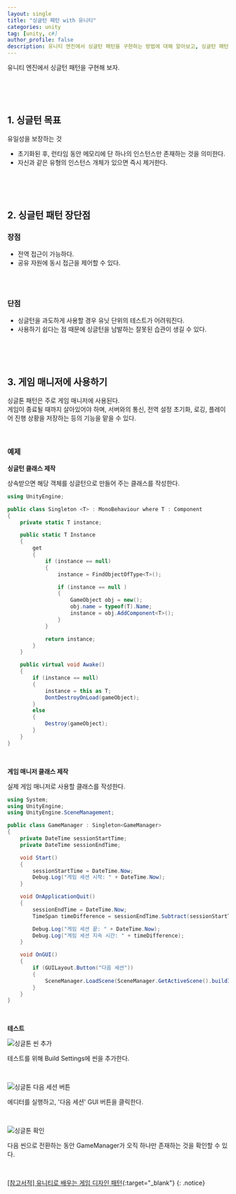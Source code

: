 ```yaml
---
layout: single
title: "싱글턴 패턴 with 유니티"
categories: unity
tag: [unity, c#]
author_profile: false
description: 유니티 엔진에서 싱글턴 패턴을 구현하는 방법에 대해 알아보고, 싱글턴 패턴을 사용하는 이유와 장단점을 살펴보겠습니다.
---
```


유니티 엔진에서 싱글턴 패턴을 구현해 보자.

<br>
<br>
<br>

## 1. 싱글턴 목표

유일성을 보장하는 것

- 초기화된 후, 런타임 동안 메모리에 단 하나의 인스턴스만 존재하는 것을 의미한다.
- 자신과 같은 유형의 인스턴스 개체가 있으면 즉시 제거한다.

<br>
<br>
<br>

## 2. 싱글턴 패턴 장단점

### 장점

- 전역 접근이 가능하다.
- 공유 자원에 동시 접근을 제어할 수 있다.

<br>
<br>

### 단점

- 싱글턴을 과도하게 사용할 경우 유닛 단위의 테스트가 어려워진다.
- 사용하기 쉽다는 점 때문에 싱글턴을 남발하는 잘못된 습관이 생길 수 있다.

<br>
<br>
<br>

## 3. 게임 매니저에 사용하기

싱글톤 패턴은 주로 게임 매니저에 사용된다.  
게임이 종료될 때까지 살아있어야 하며, 서버와의 통신, 전역 설정 초기화, 로깅, 플레이어 진행 상황을 저장하는 등의 기능을 맡을 수 있다.

<br>

### 예제

**싱글턴 클래스 제작**

상속받으면 해당 객체를 싱글턴으로 만들어 주는 클래스를 작성한다.

```csharp
using UnityEngine;

public class Singleton <T> : MonoBehaviour where T : Component
{
    private static T instance;

    public static T Instance
    {
        get
        {
            if (instance == null)
            {
                instance = FindObjectOfType<T>();

                if (instance == null )
                {
                    GameObject obj = new();
                    obj.name = typeof(T).Name;
                    instance = obj.AddComponent<T>();
                }
            }

            return instance;
        }
    }

    public virtual void Awake()
    {
        if (instance == null)
        {
            instance = this as T;
            DontDestroyOnLoad(gameObject);
        }
        else
        {
            Destroy(gameObject);
        }
    }
}
```

<br>

**게임 매니저 클래스 제작**

실제 게임 매니저로 사용할 클래스를 작성한다.

```csharp
using System;
using UnityEngine;
using UnityEngine.SceneManagement;

public class GameManager : Singleton<GameManager>
{
    private DateTime sessionStartTime;
    private DateTime sessionEndTime;

    void Start()
    {
        sessionStartTime = DateTime.Now;
        Debug.Log("게임 세션 시작: " + DateTime.Now);
    }

    void OnApplicationQuit()
    {
        sessionEndTime = DateTime.Now;
        TimeSpan timeDifference = sessionEndTime.Subtract(sessionStartTime);

        Debug.Log("게임 세션 끝: " + DateTime.Now);
        Debug.Log("게임 세션 지속 시간: " + timeDifference);
    }

    void OnGUI()
    {
        if (GUILayout.Button("다음 세션"))
        {
            SceneManager.LoadScene(SceneManager.GetActiveScene().buildIndex + 1);
        }
    }
}
```

<br>

**테스트**

![싱글톤 씬 추가](https://drive.google.com/uc?export=view&id=123IR3tzpjdjvFRCCNZE3ycmibBdwah68)

테스트를 위해 Build Settings에 씬을 추가한다.

<br>

![싱글톤 다음 세션 버튼](https://drive.google.com/uc?export=view&id=1P4_g_lWusiYzySHJZqa-lWn4p0rEZZhE)

에디터를 실행하고, '다음 세션' GUI 버튼을 클릭한다.

<br>

![싱글톤 확인](https://drive.google.com/uc?export=view&id=13D1WjdYofoVDkM4liV4q5CscZjF8tmsu)

다음 씬으로 전환하는 동안 GameManager가 오직 하나만 존재하는 것을 확인할 수 있다.

<br>

[[참고서적] 유니티로 배우는 게임 디자인 패턴](https://search.shopping.naver.com/book/search?bookTabType=ALL&pageIndex=1&pageSize=40&query=%EC%9C%A0%EB%8B%88%ED%8B%B0%EB%A1%9C%20%EB%B0%B0%EC%9A%B0%EB%8A%94%20%EA%B2%8C%EC%9E%84%20%EB%94%94%EC%9E%90%EC%9D%B8%20%ED%8C%A8%ED%84%B4&sort=REL){:target="\_blank"}
{: .notice}
